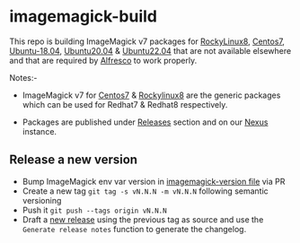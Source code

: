 # imagemagick-build

This repo is building ImageMagick v7 packages for [RockyLinux8](https://github.com/Alfresco/imagemagick-build/tree/main/.github/actions/rockylinux-build), [Centos7](https://github.com/Alfresco/imagemagick-build/tree/main/.github/actions/centos-build), [Ubuntu-18.04](https://github.com/Alfresco/imagemagick-build/tree/main/.github/actions/Ubuntu18.04-build), [Ubuntu20.04](https://github.com/Alfresco/imagemagick-build/tree/main/.github/actions/Ubuntu20.04-build) & [Ubuntu22.04](https://github.com/Alfresco/imagemagick-build/tree/main/.github/actions/Ubuntu22.04-build) that are
not available elsewhere and that are required by
[Alfresco](https://docs.alfresco.com/content-services/latest/support/) to work properly.

Notes:- 

* ImageMagick v7 for [Centos7](https://github.com/Alfresco/imagemagick-build/tree/main/.github/actions/centos-build) & [Rockylinux8](https://github.com/Alfresco/imagemagick-build/tree/main/.github/actions/rockylinux-build) are the generic packages which can be used for Redhat7 & Redhat8 respectively.

* Packages are published under [Releases](https://github.com/Alfresco/imagemagick-build/releases) section and on our [Nexus](https://nexus.alfresco.com/nexus/service/local/repositories/thirdparty/content/org/imagemagick/imagemagick-distribution/) instance.

## Release a new version

* Bump ImageMagick env var version in [imagemagick-version file](https://github.com/Alfresco/imagemagick-build/blob/main/.github/actions/imagemagick-version) via PR
* Create a new tag `git tag -s vN.N.N -m vN.N.N` following semantic versioning
* Push it `git push --tags origin vN.N.N`
* Draft a [new release](https://github.com/Alfresco/imagemagick-build/releases/new) using the previous tag as source and use the `Generate release notes` function to generate the changelog.
